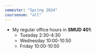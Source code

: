 ```yaml
---
semester: "Spring 2024"
coursenum: "all"
---
```

* My regular office hours in **SMUD 401**: 
    * Tuesday 2:30-4:30
    * Wednesday 10:00-10:50
    * Friday 10:00-10:50
